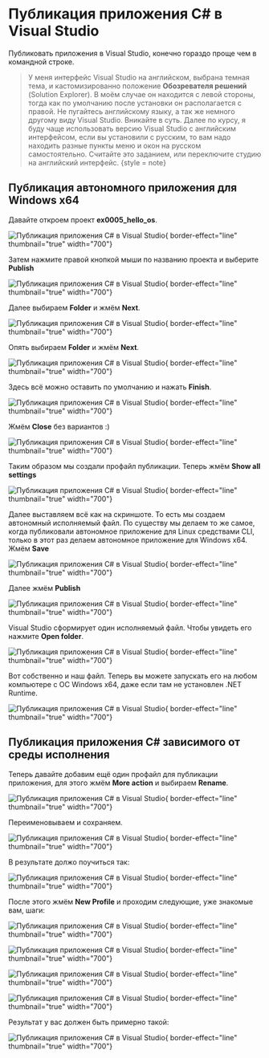# Публикация приложения C# в Visual Studio
Публиковать приложения в Visual Studio, конечно гораздо проще чем в командной строке.

>У меня интерфейс Visual Studio на английском, выбрана темная тема, и кастомизированно положение **Обозревателя решений**
(Solution Explorer). В моём случае он находится с левой стороны, тогда как по умолчанию после установки он располагается с правой.
Не пугайтесь английскому языку, а так же немного другому виду Visual Studio. Вникайте в суть. Далее по курсу, я буду
чаще использовать версию Visual Studio с английским интерфейсом, если вы установили с русским, то вам надо находить разные
пункты меню и окон на русском самостоятельно. Считайте это заданием, или переключите студию на английский интерфейс.
{style = note}

## Публикация автономного приложения для Windows x64
Давайте откроем проект **ex0005_hello_os**.

![Публикация приложения C# в Visual Studio](PublishByVisualStudio01.png){ border-effect="line"  thumbnail="true" width="700"}

Затем нажмите правой кнопкой мыши по названию проекта и выберите **Publish**

![Публикация приложения C# в Visual Studio](PublishByVisualStudio02.png){ border-effect="line"  thumbnail="true" width="700"}

Далее выбираем **Folder** и жмём **Next**.

![Публикация приложения C# в Visual Studio](PublishByVisualStudio03.png){ border-effect="line"  thumbnail="true" width="700"}

Опять выбираем **Folder** и жмём **Next**.

![Публикация приложения C# в Visual Studio](PublishByVisualStudio04.png){ border-effect="line"  thumbnail="true" width="700"}

Здесь всё можно оставить по умолчанию и нажать **Finish**.

![Публикация приложения C# в Visual Studio](PublishByVisualStudio05.png){ border-effect="line"  thumbnail="true" width="700"}

Жмём **Close** без вариантов :)

![Публикация приложения C# в Visual Studio](PublishByVisualStudio06.png){ border-effect="line"  thumbnail="true" width="700"}

Таким образом мы создали профайл публикации. Теперь жмём **Show all settings**

![Публикация приложения C# в Visual Studio](PublishByVisualStudio07.png){ border-effect="line"  thumbnail="true" width="700"}

Далее выставляем всё как на скриншоте. То есть мы создаем автономный исполняемый файл. По существу мы делаем то же самое,
когда публиковали автономное приложение для Linux средствами CLI, только в этот раз делаем автономное приложение для
Windows x64. Жмём **Save**

![Публикация приложения C# в Visual Studio](PublishByVisualStudio08.png){ border-effect="line"  thumbnail="true" width="700"}

Далее жмём **Publish**

![Публикация приложения C# в Visual Studio](PublishByVisualStudio09.png){ border-effect="line"  thumbnail="true" width="700"}

Visual Studio сформирует один исполняемый файл. Чтобы увидеть его нажмите **Open folder**.

![Публикация приложения C# в Visual Studio](PublishByVisualStudio10.png){ border-effect="line"  thumbnail="true" width="700"}

Вот собственно и наш файл. Теперь вы можете запускать его на любом компьютере с ОС Windows x64, даже если там не установлен .NET Runtime.

![Публикация приложения C# в Visual Studio](PublishByVisualStudio11.png){ border-effect="line"  thumbnail="true" width="700"}

## Публикация приложения C# зависимого от среды исполнения
Теперь давайте добавим ещё один профайл для публикации приложения, для этого жмём **More action** и выбираем **Rename**.

![Публикация приложения C# в Visual Studio](PublishByVisualStudio12.png){ border-effect="line"  thumbnail="true" width="700"}

Переименовываем и сохраняем.

![Публикация приложения C# в Visual Studio](PublishByVisualStudio13.png){ border-effect="line"  thumbnail="true" width="700"}

В результате должо поучиться так:

![Публикация приложения C# в Visual Studio](PublishByVisualStudio14.png){ border-effect="line"  thumbnail="true" width="700"}

После этого жмём **New Profile** и проходим следующие, уже знакомые вам, шаги:

![Публикация приложения C# в Visual Studio](PublishByVisualStudio15.png){ border-effect="line"  thumbnail="true" width="700"}

![Публикация приложения C# в Visual Studio](PublishByVisualStudio16.png){ border-effect="line"  thumbnail="true" width="700"}

![Публикация приложения C# в Visual Studio](PublishByVisualStudio17.png){ border-effect="line"  thumbnail="true" width="700"}

![Публикация приложения C# в Visual Studio](PublishByVisualStudio18.png){ border-effect="line"  thumbnail="true" width="700"}

Результат у вас должен быть примерно такой:

![Публикация приложения C# в Visual Studio](PublishByVisualStudio19.png){ border-effect="line"  thumbnail="true" width="700"}




